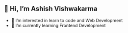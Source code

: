## 👋 Hi, I’m Ashish Vishwakarma
- 👀 I’m interested in learn to code and Web Development 
- 🌱 I’m currently learning Frontend Development

